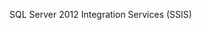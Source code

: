 <Token xmlns:xlink="http://www.w3.org/1999/xlink">SQL Server 2012 Integration Services (SSIS)</Token>